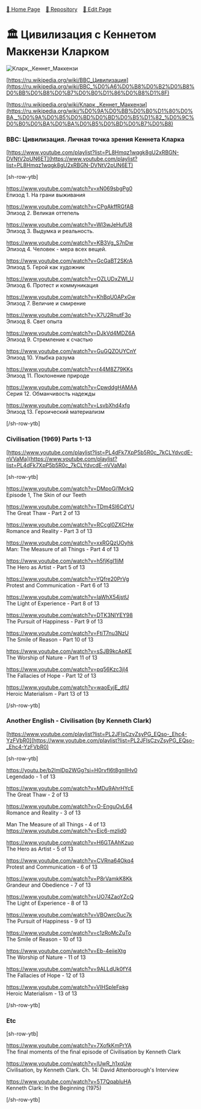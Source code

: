 <style>
	@import url("/utils/css/bootstrap-grid.css");
	@import url("/utils/css/iframe-youtube.css");
</style>
<script src="/shortcutsjs/shortcuts-v4.js" defer></script>


 [🚀 Home Page](https://andrewalevin.github.io/) &ensp;  [🏰 Repository](https://github.com/andrewalevin/andrewalevin.github.io) &ensp;  [🔨 Edit Page](https://github.com/andrewalevin/andrewalevin.github.io/edit/main/civilization.md)




# 🏛 Цивилизация c Кеннетом Маккензи Кларком


![Кларк,_Кеннет_Маккензи](https://github.com/andrewalevin/andrewalevin.github.io/assets/155118488/20b508af-7d6f-47ab-8599-0da5afe3791b)



[https://ru.wikipedia.org/wiki/BBC_Цивилизация](https://ru.wikipedia.org/wiki/BBC_%D0%A6%D0%B8%D0%B2%D0%B8%D0%BB%D0%B8%D0%B7%D0%B0%D1%86%D0%B8%D1%8F)

[https://ru.wikipedia.org/wiki/Кларк,_Кеннет_Маккензи](https://ru.wikipedia.org/wiki/%D0%9A%D0%BB%D0%B0%D1%80%D0%BA,_%D0%9A%D0%B5%D0%BD%D0%BD%D0%B5%D1%82_%D0%9C%D0%B0%D0%BA%D0%BA%D0%B5%D0%BD%D0%B7%D0%B8)


### BBC: Цивилизация. Личная точка зрения Кеннета Кларка

[https://www.youtube.com/playlist?list=PL8Hmqz1wqgk8gU2xRBGN-DVNtV2pUN6ET](https://www.youtube.com/playlist?list=PL8Hmqz1wqgk8gU2xRBGN-DVNtV2pUN6ET)

[sh-row-ytb]

https://www.youtube.com/watch?v=xN069sbgPg0  
Епизод 1. На грани выживания

https://www.youtube.com/watch?v=CPgAkffRGfAB  
Эпизод 2. Великая оттепель

https://www.youtube.com/watch?v=Wl3wJeHufU8  
Эпизод 3. Выдумка и реальность.

https://www.youtube.com/watch?v=KB3Vg_S7nDw  
Эпизод 4. Человек - мера всех вещей.

https://www.youtube.com/watch?v=GcGaBT2SKrA  
Эпизод 5. Герой как художник

https://www.youtube.com/watch?v=OZLUDxZWI_U  
Эпизод 6. Протест и коммуникация

https://www.youtube.com/watch?v=KhBqU0APxGw  
Эпизод 7. Величие и смирение

https://www.youtube.com/watch?v=X7U2RnutF3o  
Эпизод 8. Свет опыта

https://www.youtube.com/watch?v=DJkVd4MDZ6A  
Эпизод 9. Стремление к счастью

https://www.youtube.com/watch?v=GuGQZOUYCnY  
Эпизод 10. Улыбка разума

https://www.youtube.com/watch?v=r44M8Z79KKs  
Эпизод 11. Поклонение природе

https://www.youtube.com/watch?v=CpwddgHAMAA  
Серия 12. Обманчивость надежды

https://www.youtube.com/watch?v=LsvbXhd4xfg  
Эпизод 13. Героический материализм

[/sh-row-ytb]


### Civilisation (1969) Parts 1-13

[https://www.youtube.com/playlist?list=PL4dFk7XpP5b5R0c_7kCLYdvcdE-nVVaMa](https://www.youtube.com/playlist?list=PL4dFk7XpP5b5R0c_7kCLYdvcdE-nVVaMa)


[sh-row-ytb]

https://www.youtube.com/watch?v=DMpoGi1MckQ   
Episode 1, The Skin of our Teeth

https://www.youtube.com/watch?v=TDm4Sl6CdYU  
The Great Thaw - Part 2 of 13 

https://www.youtube.com/watch?v=RCcgl0ZXCHw  
Romance and Reality - Part 3 of 13 

https://www.youtube.com/watch?v=xxRGQzUOyhk  
Man: The Measure of all Things - Part 4 of 13 

https://www.youtube.com/watch?v=h5fjKgI1ljM  
The Hero as Artist - Part 5 of 13 

https://www.youtube.com/watch?v=YQfre20PrVg  
Protest and Communication - Part 6 of 13 

https://www.youtube.com/watch?v=IaWhX54jstU  
The Light of Experience - Part 8 of 13 

https://www.youtube.com/watch?v=DTK3NIYEY98  
The Pursuit of Happiness - Part 9 of 13

https://www.youtube.com/watch?v=FtiT7nu3NzU  
The Smile of Reason - Part 10 of 13 

https://www.youtube.com/watch?v=sSJB9kcApKE  
The Worship of Nature - Part 11 of 13 

https://www.youtube.com/watch?v=pq56Kzc3jI4  
The Fallacies of Hope - Part 12 of 13 

https://www.youtube.com/watch?v=waoEyjE_dtU  
Heroic Materialism - Part 13 of 13

[/sh-row-ytb]


### Another English - Civilisation (by Kenneth Clark)

[https://www.youtube.com/playlist?list=PL2JFIsCzvZsyPG_EQso-_Ehc4-YzFVbR0](https://www.youtube.com/playlist?list=PL2JFIsCzvZsyPG_EQso-_Ehc4-YzFVbR0)


[sh-row-ytb]

https://youtu.be/b2lmlDp2WGg?si=H0rvfI6t8gnllHv0  
Legendado - 1 of 13  

https://www.youtube.com/watch?v=MDu9AhrHYcE  
The Great Thaw - 2 of 13  

https://www.youtube.com/watch?v=O-EnguOvL64  
Romance and Reality - 3 of 13  

Man The Measure of all Things - 4 of 13  
https://www.youtube.com/watch?v=Eic6-mzlid0

https://www.youtube.com/watch?v=H6GTAAhKzuo  
The Hero as Artist - 5 of 13  

https://www.youtube.com/watch?v=CVRna64Okq4  
Protest and Communication - 6 of 13  

https://www.youtube.com/watch?v=P8rVamkK8Kk  
Grandeur and Obedience - 7 of 13  

https://www.youtube.com/watch?v=UO74ZaoYZcQ  
The Light of Experience - 8 of 13  

https://www.youtube.com/watch?v=VBOwrc0uc7k  
The Pursuit of Happiness - 9 of 13  

https://www.youtube.com/watch?v=c1zRoMcZuTo  
The Smile of Reason - 10 of 13  

https://www.youtube.com/watch?v=Eb-4eiieXtg  
The Worship of Nature - 11 of 13  

https://www.youtube.com/watch?v=9ALLdUk0fY4  
The Fallacies of Hope - 12 of 13  

https://www.youtube.com/watch?v=VIHSpleFpkg  
Heroic Materialism - 13 of 13  


[/sh-row-ytb]


### Etc

[sh-row-ytb]

https://www.youtube.com/watch?v=7XofkKmPrYA  
The final moments of the final episode of Civilisation by Kenneth Clark

https://www.youtube.com/watch?v=lUwR_h1xqUw  
Civilisation, by Kenneth Clark. Ch. 14: David Attenborough's Interview

https://www.youtube.com/watch?v=5T7QqabluHA  
Kenneth Clark: In the Beginning (1975)

[/sh-row-ytb]











